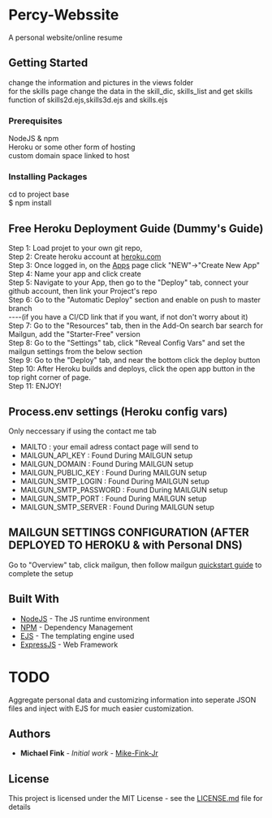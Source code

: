 # Percy-Webssite
A personal website/online resume


## Getting Started
change the information and pictures in the views folder<br>
for the skills page change the data in the skill_dic, skills_list and get skills function of skills2d.ejs,skills3d.ejs and skills.ejs

### Prerequisites
NodeJS & npm<br>
Heroku or some other form of hosting<br>
custom domain space linked to host

### Installing Packages
cd to project base<br>
$ npm install 


## Free Heroku Deployment Guide (Dummy's Guide) 
Step 1:  Load projet to your own git repo,<br>
Step 2:  Create heroku account at [heroku.com](https://www.heroku.com)<br>
Step 3:  Once logged in, on the [Apps](https://dashboard.heroku.com/apps) page click "NEW"->"Create New App"<br>
Step 4:  Name your app and click create<br>
Step 5:  Navigate to your App, then go to the "Deploy" tab, connect your github account, then link your Project's repo<br>
Step 6:  Go to the "Automatic Deploy" section and enable on push to master branch<br>
         ----(if you have a CI/CD link that if you want, if not don't worry about it)<br>
Step 7:  Go to the "Resources" tab, then in the Add-On search bar search for Mailgun, add the "Starter-Free" version <br>
Step 8:  Go to the "Settings" tab, click "Reveal Config Vars" and set the mailgun settings from the below section<br>
Step 9:  Go to the "Deploy" tab, and near the bottom click the deploy button<br>
Step 10: After Heroku builds and deploys, click the open app button in the top right corner of page.<br>
Step 11: ENJOY!<br>


## Process.env settings (Heroku config vars)
Only neccessary if using the contact me tab
* MAILTO : your email adress contact page will send to
* MAILGUN_API_KEY : Found During MAILGUN setup
* MAILGUN_DOMAIN : Found During MAILGUN setup
* MAILGUN_PUBLIC_KEY : Found During MAILGUN setup
* MAILGUN_SMTP_LOGIN : Found During MAILGUN setup
* MAILGUN_SMTP_PASSWORD : Found During MAILGUN setup
* MAILGUN_SMTP_PORT : Found During MAILGUN setup
* MAILGUN_SMTP_SERVER : Found During MAILGUN setup


## MAILGUN SETTINGS CONFIGURATION (AFTER DEPLOYED TO HEROKU & with Personal DNS)
Go to "Overview" tab, click mailgun, then follow mailgun [quickstart guide](https://documentation.mailgun.com/en/latest/quickstart-sending.html#verify-your-domain) to complete the setup

## Built With

* [NodeJS](https://nodejs.org/en/) - The JS runtime environment
* [NPM](https://www.npmjs.com/) - Dependency Management
* [EJS](https://ejs.co/) - The templating engine used
* [ExpressJS](https://expressjs.com/) - Web Framework


# TODO
Aggregate personal data and customizing information into seperate JSON files and inject with EJS for much easier customization. 


## Authors

* **Michael Fink** - *Initial work* - [Mike-Fink-Jr](https://github.com/Mike-Fink-Jr)

## License

This project is licensed under the MIT License - see the [LICENSE.md](LICENSE.md) file for details
